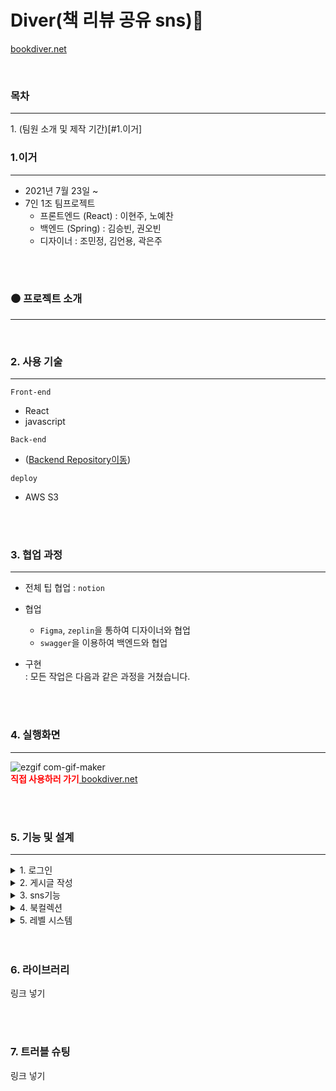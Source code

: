 # Diver(책 리뷰 공유 sns)📘
[ bookdiver.net](https://bookdiver.net/)

<br>

### 목차
<hr>
1. (팀원 소개 및 제작 기간)[#1.이거]




### 1.이거
<hr>

- 2021년 7월 23일 ~ 
- 7인 1조 팀프로젝트
  + 프론트엔드 (React) : 이현주, 노예찬
  + 백엔드 (Spring) : 김승빈, 권오빈
  + 디자이너 : 조민정, 김언용, 곽은주
<br>
<br>

### ⚫ 프로젝트 소개
<hr>
<br>

### 2. 사용 기술
<hr>

`Front-end`
-  React
- javascript


`Back-end`
-  ([Backend Repository이동](https://github.com/sharingBookReview-SERVICE/sharingBookReview-BE))


`deploy`
- AWS S3 

<br>

<br>

### 3. 협업 과정
<hr>

- 전체 팁 협업 : `notion`
- 협업
	+ `Figma`, `zeplin`을 통하여 디자이너와 협업
	+ `swagger`을 이용하여 백엔드와 협업

- 구현   
	: 모든 작업은 다음과 같은 과정을 거쳤습니다.
	

<br>

<br>

### 4. 실행화면
<hr>

![ezgif com-gif-maker](https://user-images.githubusercontent.com/70359952/131693331-1829bac8-6288-47be-bd28-a4c7cf06b0cb.gif)
<br>
<span style="color:red">**직접 사용하러 가기**</span>[ bookdiver.net](https://bookdiver.net/)


<br>
<br>


### 5. 기능 및 설계
<hr>

<details>
<summary>1. 로그인</summary>
<div markdown="1">       
 카카오, 구글 소셜 로그인
</div>
</details>

<details>
<summary>2. 게시글 작성</summary>
<div markdown="2">       
  <h3>1. 이미지 압축</h3>
   <h3>2. unsplash</h3>
   <h3>3. 추천 해시태그</h3>
</div>
</details>

<details>
<summary>3. sns기능</summary>
<div markdown="3">     
   <h3>1. 소셜 피드</h3>
  <h3>2. 좋아요</h3>
   <h3>3. 댓글</h3>
   <h3>4. 북마크</h3>
   <h3>5. 팔로우</h3>
   <h3>6. 알림</h3>
</div>
</details>

<details>
<summary>4. 북컬렉션 </summary>
<div markdown="4">       
  <h3>1. 사용자 직접 작성</h3>
   <h3>2. 태그 추출 자동 컬렉션 </h3>

</div>
</details>

<details>
<summary>5. 레벨 시스템 </summary>
<div markdown="5">       
  <h3>1. 레벨 별 캐릭터와 칭호 획득</h3>
   

</div>
</details>
<br>

<br>

### 6. 라이브러리
링크 넣기

<br>


<br>


### 7. 트러블 슈팅
링크 넣기

<br>



